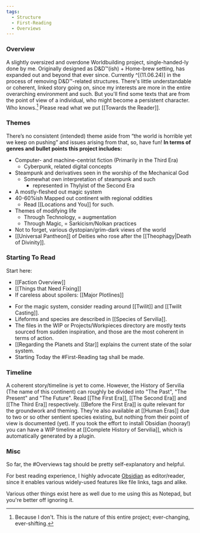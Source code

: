 ```yaml
---
tags:
  - Structure
  - First-Reading
  - Overviews
---
```

### Overview
A slightly oversized and overdone Worldbuilding project, single-handed-ly done by me. 
Originally designed as D&D™(ish) + Home-brew setting, has expanded out and beyond that ever since. Currently ^[(11.06.24)] in the process of removing D&D™-related structures. 
There's little understandable or coherent, linked story going on, since my interests are more in the entire overarching environment and such. But you'll find some texts that are from the point of view of a individual, who might become a persistent character. Who knows.[^1]
Please read what we put [[Towards the Reader]].  
### Themes
There’s no consistent (intended) theme aside from “the world is horrible yet we keep on pushing” and issues arising from that, so, have fun! 
**In terms of genres and bullet points this project includes:**
- Computer- and machine-centrist fiction (Primarily in the Third Era)
	- Cyberpunk, related digital concepts 
- Steampunk and derivatives seen in the worship of the Mechanical God
	- Somewhat own interpretation of steampunk and such
		- represented in Thylyist of the Second Era
- A mostly-fleshed out magic system
- 40-60%ish Mapped out continent with regional oddities
	- Read [[Locations and You]] for such. 
- Themes of modifying life
	- Through Technology, = augmentation
	- Through Magic, = Sarkicism/Nolkan practices
- Not to forget, various dystopian/grim-dark views of the world
- [[Universal Pantheon]] of Deities who rose after the [[Theophagy|Death of Divinity]]. 
### Starting To Read
Start here: 
- [[Faction Overview]]
- [[Things that Need Fixing]]
- If careless about spoilers: [[Major Plotlines]]
* For the magic system, consider reading around [[Twilit]] and [[Twilit Casting]]. 
* Lifeforms and species are described in [[Species of Servilia]]. 
* The files in the WIP or Projects/Workpieces directory are mostly texts sourced from sudden inspiration, and those are the most coherent in terms of action. 
* [[Regarding the Planets and Star]] explains the current state of the solar system. 
* Starting Today the #First-Reading tag shall be made. 
### Timeline
A coherent story/timeline is yet to come. 
However, the History of Servilia (The name of this continent) can roughly be divided into "The Past", "The Present" and "The Future".
Read [[The First Era]], [[The Second Era]] and [[The Third Era]] respectively. 
[[Before the First Era]] is quite relevant for the groundwork and theming. 
They're also available at [[Human Eras]] due to two or so other sentient species existing, but nothing from their point of view is documented (yet). 
If you took the effort to install Obsidian (hooray!) you can have a WIP timeline at [[Complete History of Servilia]], which is automatically generated by a plugin. 
### Misc
So far, the #Overviews tag should be pretty self-explanatory and helpful. 

For best reading experience, I highly advocate [Obsidian]([https://obsidian.md](https://obsidian.md/)) as editor/reader, since it enables various widely-used features like file links, tags and alike. 

Various other things exist here as well due to me using this as Notepad, but you're better off ignoring it. 


[^1]:  Because I don't. This is the nature of this entire project; ever-changing, ever-shifting.